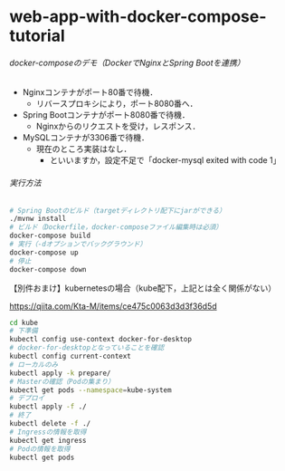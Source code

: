 # web-app-with-docker-compose-tutorial

###### docker-composeのデモ（DockerでNginxとSpring Bootを連携）

- Nginxコンテナがポート80番で待機．
  - リバースプロキシにより，ポート8080番へ．
- Spring Bootコンテナがポート8080番で待機．
  - Nginxからのリクエストを受け，レスポンス．
- MySQLコンテナが3306番で待機．
  - 現在のところ実装はなし．
    - といいますか，設定不足で「docker-mysql exited with code 1」

###### 実行方法

```bash
# Spring Bootのビルド（targetディレクトリ配下にjarができる）
./mvnw install
# ビルド（Dockerfile，docker-composeファイル編集時は必須）
docker-compose build
# 実行（-dオプションでバックグラウンド）
docker-compose up
# 停止
docker-compose down
```



【別件おまけ】kubernetesの場合（kube配下，上記とは全く関係がない）

https://qiita.com/Kta-M/items/ce475c0063d3d3f36d5d

```bash
cd kube
# 下準備
kubectl config use-context docker-for-desktop
# docker-for-desktopとなっていることを確認
kubectl config current-context
# ローカルのみ
kubectl apply -k prepare/
# Masterの確認（Podの集まり）
kubectl get pods --namespace=kube-system
# デプロイ
kubectl apply -f ./
# 終了
kubectl delete -f ./
# Ingressの情報を取得
kubectl get ingress
# Podの情報を取得
kubectl get pods
```


